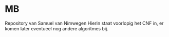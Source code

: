 # MB
Repository van Samuel van Nimwegen
Hierin staat voorlopig het CNF in, er komen later eventueel nog andere algoritmes bij.
